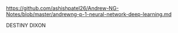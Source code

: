 https://github.com/ashishpatel26/Andrew-NG-Notes/blob/master/andrewng-p-1-neural-network-deep-learning.md











DESTINY DIXON